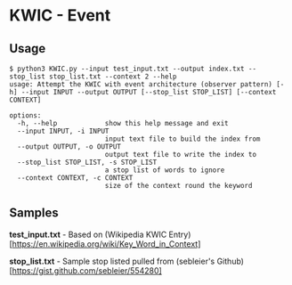 # KWIC - Event

## Usage

```
$ python3 KWIC.py --input test_input.txt --output index.txt --stop_list stop_list.txt --context 2 --help
usage: Attempt the KWIC with event architecture (observer pattern) [-h] --input INPUT --output OUTPUT [--stop_list STOP_LIST] [--context CONTEXT]

options:
  -h, --help            show this help message and exit
  --input INPUT, -i INPUT
                        input text file to build the index from
  --output OUTPUT, -o OUTPUT
                        output text file to write the index to
  --stop_list STOP_LIST, -s STOP_LIST
                        a stop list of words to ignore
  --context CONTEXT, -c CONTEXT
                        size of the context round the keyword
```

## Samples

**test_input.txt** - Based on (Wikipedia KWIC Entry)[https://en.wikipedia.org/wiki/Key_Word_in_Context]

**stop_list.txt** - Sample stop listed pulled from (sebleier's Github)[https://gist.github.com/sebleier/554280]

